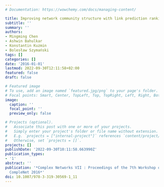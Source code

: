 ```yaml
---
# Documentation: https://wowchemy.com/docs/managing-content/

title: Improving network community structure with link prediction ranking
subtitle: ''
summary: ''
authors:
- Mingming Chen
- Ashwin Bahulkar
- Konstantin Kuzmin
- Bolesław Szymański
tags: []
categories: []
date: '2016-01-01'
lastmod: 2022-09-30T12:11:58+02:00
featured: false
draft: false

# Featured image
# To use, add an image named `featured.jpg/png` to your page's folder.
# Focal points: Smart, Center, TopLeft, Top, TopRight, Left, Right, BottomLeft, Bottom, BottomRight.
image:
  caption: ''
  focal_point: ''
  preview_only: false

# Projects (optional).
#   Associate this post with one or more of your projects.
#   Simply enter your project's folder or file name without extension.
#   E.g. `projects = ["internal-project"]` references `content/project/deep-learning/index.md`.
#   Otherwise, set `projects = []`.
projects: []
publishDate: '2022-09-30T10:11:58.663990Z'
publication_types:
- '1'
abstract: ''
publication: '*Complex Networks VII : Proceedings of the 7th Workshop on Complex Networks
  CompleNet 2016*'
doi: 10.1007/978-3-319-30569-1_11
---
```

